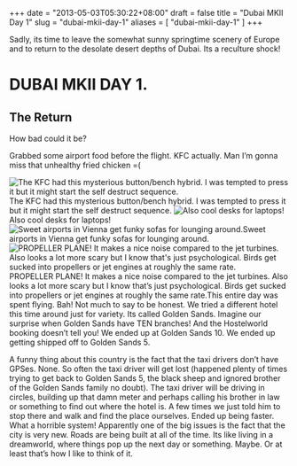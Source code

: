 +++
date = "2013-05-03T05:30:22+08:00"
draft = false
title = "Dubai MKII Day 1"
slug = "dubai-mkii-day-1"
aliases = [
	"dubai-mkii-day-1"
]
+++

Sadly, its time to leave the somewhat sunny springtime scenery of Europe and to return to the desolate desert depths of Dubai. Its a reculture shock!


# DUBAI MKII DAY 1.


## The Return

How bad could it be?

Grabbed some airport food before the flight. KFC actually. Man I’m gonna miss that unhealthy fried chicken =(


![The KFC had this mysterious button/bench hybrid. I was tempted to press it but it might start the self destruct sequence.](/travel-blog/images/2013/05/img_20130502_100756.jpg)The KFC had this mysterious button/bench hybrid. I was tempted to press it but it might start the self destruct sequence.
![Also cool desks for laptops!](/travel-blog/images/2013/05/img_20130502_130137.jpg)Also cool desks for laptops!
![Sweet airports in Vienna get funky sofas for lounging around.](/travel-blog/images/2013/05/img_20130502_130014.jpg)Sweet airports in Vienna get funky sofas for lounging around.
![PROPELLER PLANE! It makes a nice noise compared to the jet turbines. Also looks a lot more scary but I know that's just psychological. Birds get sucked into propellers or jet engines at roughly the same rate.](/travel-blog/images/2013/05/img_20130502_111231.jpg)PROPELLER PLANE! It makes a nice noise compared to the jet turbines. Also looks a lot more scary but I know that’s just psychological. Birds get sucked into propellers or jet engines at roughly the same rate.This entire day was spent flying. Bah! Not much to say to be honest. We tried a different hotel this time around just for variety. Its called Golden Sands. Imagine our surprise when Golden Sands have TEN branches! And the Hostelworld booking doesn’t tell you! We ended up at Golden Sands 10. We ended up getting shipped off to Golden Sands 5.

A funny thing about this country is the fact that the taxi drivers don’t have GPSes. None. So often the taxi driver will get lost (happened plenty of times trying to get back to Golden Sands 5, the black sheep and ignored brother of the Golden Sands family no doubt). The taxi driver will be driving in circles, building up that damn meter and perhaps calling his brother in law or something to find out where the hotel is. A few times we just told him to stop there and walk and find the place ourselves. Ended up being faster. What a horrible system! Apparently one of the big issues is the fact that the city is very new. Roads are being built at all of the time. Its like living in a dreamworld, where things pop up the next day or something. Maybe. Or at least that’s how I like to think of it.



